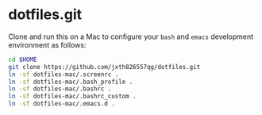 dotfiles.git
============
Clone and run this on a Mac to
configure your `bash` and `emacs` development environment as follows:

```sh
cd $HOME
git clone https://github.com/jxth826557qg/dotfiles.git
ln -sf dotfiles-mac/.screenrc .
ln -sf dotfiles-mac/.bash_profile .
ln -sf dotfiles-mac/.bashrc .
ln -sf dotfiles-mac/.bashrc_custom .
ln -sf dotfiles-mac/.emacs.d .
```
